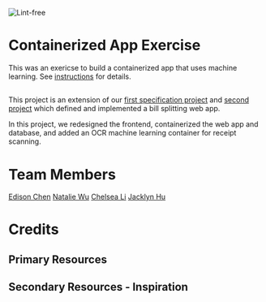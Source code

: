 ![Lint-free](https://github.com/nyu-software-engineering/containerized-app-exercise/actions/workflows/lint.yml/badge.svg)

# Containerized App Exercise

This was an exericse to build a containerized app that uses machine learning. See [instructions](./instructions.md) for details.

## 
This project is an extension of our [first specification project](https://github.com/software-students-spring2024/1-specification-exercise-bestswegroup) and [second project](https://github.com/software-students-spring2024/2-web-app-exercise-bswe) which defined and implemented a bill splitting web app.

In this project, we redesigned the frontend, containerized the web app and database, and added an OCR machine learning container for receipt scanning.

# Team Members

[Edison Chen](https://github.com/ebc5802)
[Natalie Wu](https://github.com/nawubyte)
[Chelsea Li](https://github.com/qiaoxixi1)
[Jacklyn Hu](https://github.com/Jacklyn22)

# Credits

## Primary Resources

## Secondary Resources - Inspiration